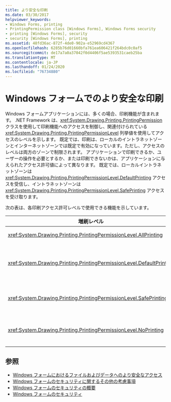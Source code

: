 ```yaml
---
title: より安全な印刷
ms.date: 03/30/2017
helpviewer_keywords:
- Windows Forms, printing
- PrintingPermission class [Windows Forms], Windows Forms security
- printing [Windows Forms], security
- security [Windows Forms], printing
ms.assetid: 48fd36ac-872f-4de0-902a-e52969cd4367
ms.openlocfilehash: 6285b76d01660bfa761ea606421f264bdc0c0af5
ms.sourcegitcommit: de17a7a0a37042f0d4406f5ae5393531caeb25ba
ms.translationtype: MT
ms.contentlocale: ja-JP
ms.lasthandoff: 01/24/2020
ms.locfileid: "76734880"
---
```

# <a name="more-secure-printing-in-windows-forms"></a>Windows フォームでのより安全な印刷
Windows フォームアプリケーションには、多くの場合、印刷機能が含まれます。 .NET Framework は、<xref:System.Drawing.Printing.PrintingPermission> クラスを使用して印刷機能へのアクセスを制御し、関連付けられている <xref:System.Drawing.Printing.PrintingPermissionLevel> 列挙値を使用してアクセスのレベルを示します。 既定では、印刷は、ローカルのイントラネットゾーンとインターネットゾーンでは既定で有効になっています。ただし、アクセスのレベルは両方のゾーンで制限されます。 アプリケーションで印刷できるか、ユーザーの操作を必要とするか、または印刷できないかは、アプリケーションに与えられたアクセス許可値によって異なります。 既定では、ローカルイントラネットゾーンは <xref:System.Drawing.Printing.PrintingPermissionLevel.DefaultPrinting> アクセスを受信し、イントラネットゾーンは <xref:System.Drawing.Printing.PrintingPermissionLevel.SafePrinting> アクセスを受け取ります。  
  
 次の表は、各印刷アクセス許可レベルで使用できる機能を示しています。  
  
|増刷レベル|[説明]|  
|-----------------------------|-----------------|  
|<xref:System.Drawing.Printing.PrintingPermissionLevel.AllPrinting>|インストールされているすべてのプリンターへのフルアクセスを提供します。|  
|<xref:System.Drawing.Printing.PrintingPermissionLevel.DefaultPrinting>|既定のプリンターへのプログラムによる印刷、および [制限付き印刷] ダイアログボックスを使用した印刷の安全性を有効にします。 <xref:System.Drawing.Printing.PrintingPermissionLevel.DefaultPrinting> は <xref:System.Drawing.Printing.PrintingPermissionLevel.AllPrinting> のサブセットです。|  
|<xref:System.Drawing.Printing.PrintingPermissionLevel.SafePrinting>|は、より制限されたダイアログボックスからのみ印刷を提供します。 <xref:System.Drawing.Printing.PrintingPermissionLevel.SafePrinting> は <xref:System.Drawing.Printing.PrintingPermissionLevel.DefaultPrinting> のサブセットです。|  
|<xref:System.Drawing.Printing.PrintingPermissionLevel.NoPrinting>|プリンターへのアクセスを防止します。 <xref:System.Drawing.Printing.PrintingPermissionLevel.NoPrinting> は <xref:System.Drawing.Printing.PrintingPermissionLevel.SafePrinting> のサブセットです。|  
  
## <a name="see-also"></a>参照

- [Windows フォームにおけるファイルおよびデータへのより安全なアクセス](more-secure-file-and-data-access-in-windows-forms.md)
- [Windows フォームのセキュリティに関するその他の考慮事項](additional-security-considerations-in-windows-forms.md)
- [Windows フォームのセキュリティの概要](security-in-windows-forms-overview.md)
- [Windows フォームのセキュリティ](windows-forms-security.md)
